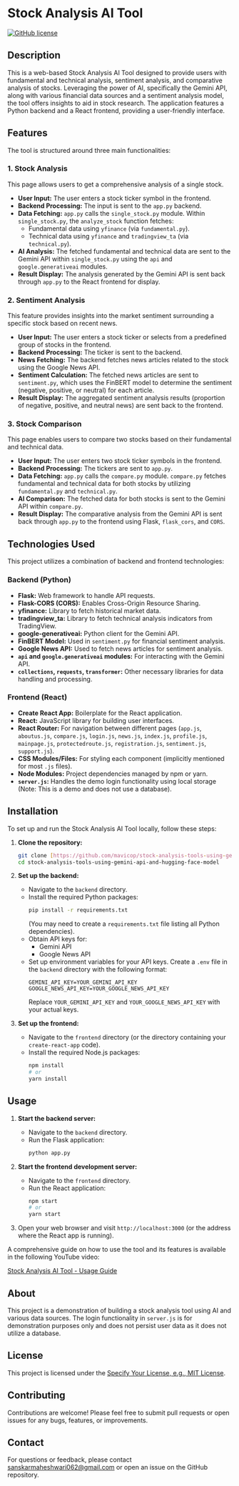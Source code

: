 # Stock Analysis AI Tool

[![GitHub license](https://img.shields.io/github/license/mavicop/stock-analysis-tools-using-gemini-api-and-hugging-face-model)](https://github.com/mavicop/stock-analysis-tools-using-gemini-api-and-hugging-face-model/blob/main/LICENSE)
## Description

This is a web-based Stock Analysis AI Tool designed to provide users with fundamental and technical analysis, sentiment analysis, and comparative analysis of stocks. Leveraging the power of AI, specifically the Gemini API, along with various financial data sources and a sentiment analysis model, the tool offers insights to aid in stock research. The application features a Python backend and a React frontend, providing a user-friendly interface.

## Features

The tool is structured around three main functionalities:

### 1. Stock Analysis

This page allows users to get a comprehensive analysis of a single stock.

-   **User Input:** The user enters a stock ticker symbol in the frontend.
-   **Backend Processing:** The input is sent to the `app.py` backend.
-   **Data Fetching:** `app.py` calls the `single_stock.py` module. Within `single_stock.py`, the `analyze_stock` function fetches:
    -   Fundamental data using `yfinance` (via `fundamental.py`).
    -   Technical data using `yfinance` and `tradingview_ta` (via `technical.py`).
-   **AI Analysis:** The fetched fundamental and technical data are sent to the Gemini API within `single_stock.py` using the `api` and `google.generativeai` modules.
-   **Result Display:** The analysis generated by the Gemini API is sent back through `app.py` to the React frontend for display.

### 2. Sentiment Analysis

This feature provides insights into the market sentiment surrounding a specific stock based on recent news.

-   **User Input:** The user enters a stock ticker or selects from a predefined group of stocks in the frontend.
-   **Backend Processing:** The ticker is sent to the backend.
-   **News Fetching:** The backend fetches news articles related to the stock using the Google News API.
-   **Sentiment Calculation:** The fetched news articles are sent to `sentiment.py`, which uses the FinBERT model to determine the sentiment (negative, positive, or neutral) for each article.
-   **Result Display:** The aggregated sentiment analysis results (proportion of negative, positive, and neutral news) are sent back to the frontend.

### 3. Stock Comparison

This page enables users to compare two stocks based on their fundamental and technical data.

-   **User Input:** The user enters two stock ticker symbols in the frontend.
-   **Backend Processing:** The tickers are sent to `app.py`.
-   **Data Fetching:** `app.py` calls the `compare.py` module. `compare.py` fetches fundamental and technical data for both stocks by utilizing `fundamental.py` and `technical.py`.
-   **AI Comparison:** The fetched data for both stocks is sent to the Gemini API within `compare.py`.
-   **Result Display:** The comparative analysis from the Gemini API is sent back through `app.py` to the frontend using Flask, `flask_cors`, and `CORS`.

## Technologies Used

This project utilizes a combination of backend and frontend technologies:

### Backend (Python)

-   **Flask:** Web framework to handle API requests.
-   **Flask-CORS (CORS):** Enables Cross-Origin Resource Sharing.
-   **yfinance:** Library to fetch historical market data.
-   **tradingview_ta:** Library to fetch technical analysis indicators from TradingView.
-   **google-generativeai:** Python client for the Gemini API.
-   **FinBERT Model:** Used in `sentiment.py` for financial sentiment analysis.
-   **Google News API:** Used to fetch news articles for sentiment analysis.
-   **`api` and `google.generativeai` modules:** For interacting with the Gemini API.
-   **`collections`, `requests`, `transformer`:** Other necessary libraries for data handling and processing.

### Frontend (React)

-   **Create React App:** Boilerplate for the React application.
-   **React:** JavaScript library for building user interfaces.
-   **React Router:** For navigation between different pages (`app.js`, `aboutus.js`, `compare.js`, `login.js`, `news.js`, `index.js`, `profile.js`, `mainpage.js`, `protectedroute.js`, `registration.js`, `sentiment.js`, `support.js`).
-   **CSS Modules/Files:** For styling each component (implicitly mentioned for most `.js` files).
-   **Node Modules:** Project dependencies managed by npm or yarn.
-   **`server.js`:** Handles the demo login functionality using local storage (Note: This is a demo and does not use a database).

## Installation

To set up and run the Stock Analysis AI Tool locally, follow these steps:

1.  **Clone the repository:**
    ```bash
    git clone [https://github.com/mavicop/stock-analysis-tools-using-gemini-api-and-hugging-face-model.git](https://github.com/mavicop/stock-analysis-tools-using-gemini-api-and-hugging-face-model.git)
    cd stock-analysis-tools-using-gemini-api-and-hugging-face-model
    ```

2.  **Set up the backend:**
    -   Navigate to the `backend` directory.
    -   Install the required Python packages:
        ```bash
        pip install -r requirements.txt
        ```
        (You may need to create a `requirements.txt` file listing all Python dependencies).
    -   Obtain API keys for:
        -   Gemini API
        -   Google News API
    -   Set up environment variables for your API keys. Create a `.env` file in the `backend` directory with the following format:
        ```
        GEMINI_API_KEY=YOUR_GEMINI_API_KEY
        GOOGLE_NEWS_API_KEY=YOUR_GOOGLE_NEWS_API_KEY
        ```
        Replace `YOUR_GEMINI_API_KEY` and `YOUR_GOOGLE_NEWS_API_KEY` with your actual keys.

3.  **Set up the frontend:**
    -   Navigate to the `frontend` directory (or the directory containing your `create-react-app` code).
    -   Install the required Node.js packages:
        ```bash
        npm install
        # or
        yarn install
        ```

## Usage

1.  **Start the backend server:**
    -   Navigate to the `backend` directory.
    -   Run the Flask application:
        ```bash
        python app.py
        ```

2.  **Start the frontend development server:**
    -   Navigate to the `frontend` directory.
    -   Run the React application:
        ```bash
        npm start
        # or
        yarn start
        ```

3.  Open your web browser and visit `http://localhost:3000` (or the address where the React app is running).

A comprehensive guide on how to use the tool and its features is available in the following YouTube video:

[Stock Analysis AI Tool - Usage Guide](https://youtu.be/0OSVon_1ss8?si=tgjrJvnzVItr7ybC)

## About

This project is a demonstration of building a stock analysis tool using AI and various data sources. The login functionality in `server.js` is for demonstration purposes only and does not persist user data as it does not utilize a database.

## License

This project is licensed under the [Specify Your License, e.g., MIT License](https://github.com/mavicop/stock-analysis-tools-using-gemini-api-and-hugging-face-model/main/LICENSE).

## Contributing

Contributions are welcome! Please feel free to submit pull requests or open issues for any bugs, features, or improvements.

## Contact

For questions or feedback, please contact sanskarmaheshwari062@gmail.com or open an issue on the GitHub repository.
